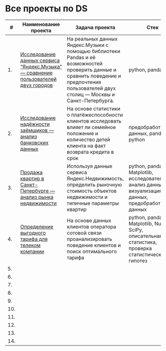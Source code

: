 # Все проекты по DS

| #    | Наименование проекта                | Задача проекта                                                     | Стек                                                         |
| ---- | ------------------------------------------------------------ | ------------------------------------------------------------ | ------------------------------------------------------------ |
| 1.   | [Исследование данных сервиса “Яндекс.Музыка” — сравнение пользователей двух городов](https://github.com/madisdead/DS-projects/tree/main/yandex-music) | На реальных данных Яндекс.Музыки c помощью библиотеки Pandas и её возможностей проверить данные и сравнить поведение и предпочтения пользователей двух столиц — Москвы и Санкт-Петербурга. | python, pandas       |
| 2.   | [Исследование надёжности заёмщиков — анализ банковских данных](https://github.com/madisdead/DS-projects/tree/main/borrower-analysis) | На основе статистики о платёжеспособности клиентов исследовать влияет ли семейное положение и количество детей клиента на факт возврата кредита в срок | предобработка данных, pandas, python |
| 3.   | [Продажа квартир в Санкт-Петербурге — анализ рынка недвижимости](https://github.com/madisdead/DS-projects/tree/main/apartments-for-sale) | Используя данные сервиса Яндекс.Недвижимость, определить рыночную стоимость объектов недвижимости и типичные параметры квартир          | python, pandas, Matplotlib, исследовательский анализ данных, визуализация данных, предобработка данных |
| 4.   | [Определение выгодного тарифа для телеком компании](https://github.com/madisdead/DS-projects/tree/main/tariff-determination) |  На основе данных клиентов оператора сотовой связи проанализировать поведение клиентов и поиск оптимального тарифа         | python, pandas, Matplotlib, Numpy, SciPy, описательная статистика, проверка статистических гипотез |
| 5.   | []() |           |  |
| 6.   | []() |           |  |
| 7.   | []() |           |  |
| 8.   | []() |           |  |
| 9.   | []() |           |  |
| 10.   | []() |           |  |
| 11.   | []() |           |  |
| 12.   | []() |           |  |
| 13.   | []() |           |  |
| 14.   | []() |           |  |
